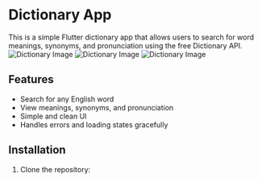 # Dictionary App

This is a simple Flutter dictionary app that allows users to search for word meanings, synonyms, and pronunciation using the free Dictionary API.
![Dictionary Image](https://github.com/Curi0usCoder/flutter-dictionary/tree/main/images/1.jpg "This is a sample image.")
![Dictionary Image](https://github.com/Curi0usCoder/flutter-dictionary/tree/main/images/2.jpg "This is a sample image.")
![Dictionary Image](https://github.com/Curi0usCoder/flutter-dictionary/tree/main/images/3.jpg "This is a sample image.")

## Features
- Search for any English word
- View meanings, synonyms, and pronunciation
- Simple and clean UI
- Handles errors and loading states gracefully

## Installation
1. Clone the repository:
   ```sh
   
